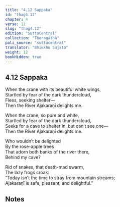```yaml
---
title: "4.12 Sappaka"
id: "thag4.12"
chapter: 4
verse: 12
slug: "thag4.12"
edition: "SuttaCentral"
collection: "Theragāthā"
pali_source: "suttacentral"
translator: "Bhikkhu Sujato"
weight: 12
bookHidden: true
---
```


## 4.12 Sappaka  


When the crane with its beautiful white wings,  
Startled by fear of the dark thundercloud,  
Flees, seeking shelter—  
Then the River Ajakaraṇī delights me.  

When the crane, so pure and white,  
Startled by fear of the dark thundercloud,  
Seeks for a cave to shelter in, but can’t see one—  
Then the River Ajakaraṇī delights me.  

Who wouldn’t be delighted  
By the rose-apple trees  
That adorn both banks of the river there,  
Behind my cave?  

Rid of snakes, that death-mad swarm,  
The lazy frogs croak:  
“Today isn’t the time to stray from mountain streams;  
Ajakaraṇī is safe, pleasant, and delightful.”

## Notes